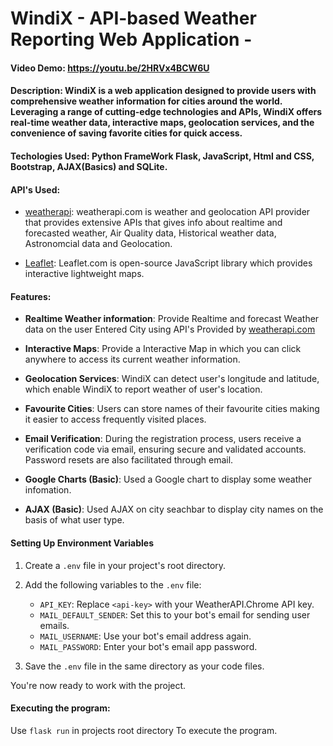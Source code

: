 # WindiX - API-based Weather Reporting Web Application - 
#### Video Demo:  <https://youtu.be/2HRVx4BCW6U>
#### Description: WindiX is a web application designed to provide users with comprehensive weather information for cities around the world. Leveraging a range of cutting-edge technologies and APIs, WindiX offers real-time weather data, interactive maps, geolocation services, and the convenience of saving favorite cities for quick access.

#### Techologies Used: Python FrameWork Flask, JavaScript, Html and CSS, Bootstrap, AJAX(Basics) and SQLite.

#### API's Used:
- [weatherapi](https://www.weatherapi.com/weather/): weatherapi.com is weather and geolocation API provider that provides extensive APIs that gives info about realtime and forecasted weather, Air Quality data, Historical weather data, Astronomcial data and Geolocation.

- [Leaflet](https://leafletjs.com/index.html): Leaflet.com is open-source JavaScript library which provides interactive lightweight maps.

#### Features: 
- **Realtime Weather information**: Provide Realtime and forecast Weather data on the user Entered City using API's Provided by [weatherapi.com](https://www.weatherapi.com/weather/)

- **Interactive Maps**: Provide a Interactive Map in which you can click anywhere to access its current weather information.

- **Geolocation Services**: WindiX can detect user's longitude and latitude, which enable WindiX to report weather of user's location. 

- **Favourite Cities**: Users can store names of their favourite cities making it easier to access frequently visited places.

- **Email Verification**: During the registration process, users receive a verification code via email, ensuring secure and validated accounts. Password resets are also facilitated through email.

- **Google Charts (Basic)**: Used a Google chart to display some weather infomation.

- **AJAX (Basic)**: Used AJAX on city seachbar to display city names on the basis of what user type.

#### Setting Up Environment Variables

1. Create a `.env` file in your project's root directory.

2. Add the following variables to the `.env` file:

   - `API_KEY`: Replace `<api-key>` with your WeatherAPI.Chrome API key.
   - `MAIL_DEFAULT_SENDER`: Set this to your bot's email for sending user emails.
   - `MAIL_USERNAME`: Use your bot's email address again.
   - `MAIL_PASSWORD`: Enter your bot's email app password.

3. Save the `.env` file in the same directory as your code files.

You're now ready to work with the project.
#### Executing the program: 
   Use `flask run` in projects root directory To execute the program.
   